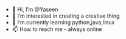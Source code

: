 - 👋 Hi, I’m @Yaseen
- 👀 I’m interested in creating a creative thing 
- 🌱 I’m currently learning python,java,linux
- 📫 How to reach me - always online 

<!---
Yaseen2024/Yaseen2024 is a ✨ special ✨ repository because its `README.md` (this file) appears on your GitHub profile.
You can click the Preview link to take a look at your changes.
--->
